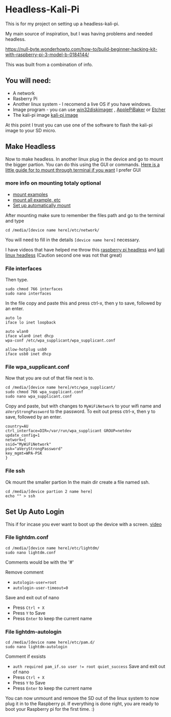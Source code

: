 # Headless-Kali-Pi
This is for my project on setting up a headless-kali-pi.

My main source of inspiration, but I was having problems and needed headless.

https://null-byte.wonderhowto.com/how-to/build-beginner-hacking-kit-with-raspberry-pi-3-model-b-0184144/

This was built from a combination of info.

## You will need:
- A network
- Rasberry Pi
- Another linux system - I recomend a live OS if you have windows.
- Image program - you can use [win32diskimager](https://sourceforge.net/projects/win32diskimager/) , [ApplePiBaker](https://www.tweaking4all.com/software/macosx-software/macosx-apple-pi-baker/) or [Etcher](https://www.balena.io/etcher/) 
- The kali-pi image [kali-pi image](https://whitedome.com.au/re4son/sticky-fingers-kali-pi-pre-installed-image/)

At this point I trust you can use one of the software to flash the kali-pi image to your SD micro.

## Make Headless
Now to make headless.
In another linux plug in the device and go to mount the bigger partion.
You can do this using the GUI or commands. [Here is a little guide for to mount through terminal if you want](https://linuxconfig.org/howto-mount-usb-drive-in-linux)
I prefer GUI


### more info on mounting totaly optional
 - [mount examples](https://www.thegeekstuff.com/2013/01/mount-umount-examples/?utm_source=tuicool)
 - [mount all example, etc](https://linuxize.com/post/how-to-mount-and-unmount-file-systems-in-linux/)
 - [Set up automatically mount](https://unix.stackexchange.com/questions/134797/how-to-automatically-mount-an-usb-device-on-plugin-time-on-an-already-running-sy)

After mounting make sure to remember the files path and go to the terminal 
and type 

```
cd /media/[device name here]/etc/network/
```
You will need to fill in the details `[device name here]` necessary.


I have videos that have helped me throw this [raspberry pi headless](https://core-electronics.com.au/tutorials/raspberry-pi-zerow-headless-wifi-setup.html) and [kali linux headless](https://www.youtube.com/watch?v=4SeVEWXkW30) (Caution second one was not that great)


### File interfaces

Then type.
```
sudo chmod 766 interfaces
sudo nano interfaces
```
In the file copy and paste this and press ctrl-x, then y to save, followed by an enter.
```
auto lo
iface lo inet loopback

auto wlan0
iface wlan0 inet dhcp
wpa-conf /etc/wpa_supplicant/wpa_supplicant.conf

allow-hotplug usb0
iface usb0 inet dhcp
```
### File wpa_supplicant.conf

Now that you are out of that file next is to.
```
cd /media/[device name here]/etc/wpa_supplicant/
sudo chmod 766 wpa_supplicant.conf
sudo nano wpa_supplicant.conf
```
Copy and paste, but with changes to `MyWiFiNetwork` to your wifi name and `aVeryStrongPassword` to the password.
To exit out press ctrl-x, then y to save, followed by an enter.
```
country=AU
ctrl_interface=DIR=/var/run/wpa_supplicant GROUP=netdev
update_config=1
network={
ssid="MyWiFiNetwork"
psk="aVeryStrongPassword"
key_mgmt=WPA-PSK
}
```
### File ssh
Ok mount the smaller partion
In the main dir create a file named ssh.
```
cd /media/[device partion 2 name here]
echo "" > ssh
```

## Set Up Auto Login
This if for incase you ever want to boot up the device with a screen. [video](https://www.youtube.com/watch?v=U5UkLPb7f8w)
###  File lightdm.conf
```
cd /media/[device name here]/etc/lightdm/
sudo nano lightdm.conf
```
Comments would be with the '#'

Remove comment 
- `autologin-user=root`
- `autologin-user-timeout=0`

Save and exit out of nano
- Press `Ctrl + X`
- Press `Y` to Save
- Press `Enter` to keep the current name

###  File lightdm-autologin
```
cd /media/[device name here]/etc/pam.d/
sudo nano lightdm-autologin
```
Comment if exsists
- `auth required pam_if.so user != root quiet_success`
Save and exit out of nano
- Press `Ctrl + X`
- Press `Y` to Save
- Press `Enter` to keep the current name



You can now unmount and remove the SD out of the linux system to now plug it in to the Raspberry pi.
If everything is done right, you are ready to boot your Raspberry pi for the first time. :)
